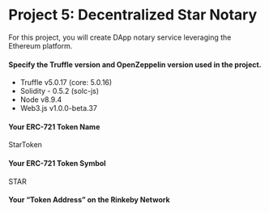 # Project 5: Decentralized Star Notary

For this project, you will create DApp notary service leveraging the Ethereum platform.

#### Specify the Truffle version and OpenZeppelin version used in the project.

- Truffle v5.0.17 (core: 5.0.16)
- Solidity - 0.5.2 (solc-js)
- Node v8.9.4
- Web3.js v1.0.0-beta.37

#### Your ERC-721 Token Name
StarToken

#### Your ERC-721 Token Symbol
STAR

#### Your “Token Address” on the Rinkeby Network

